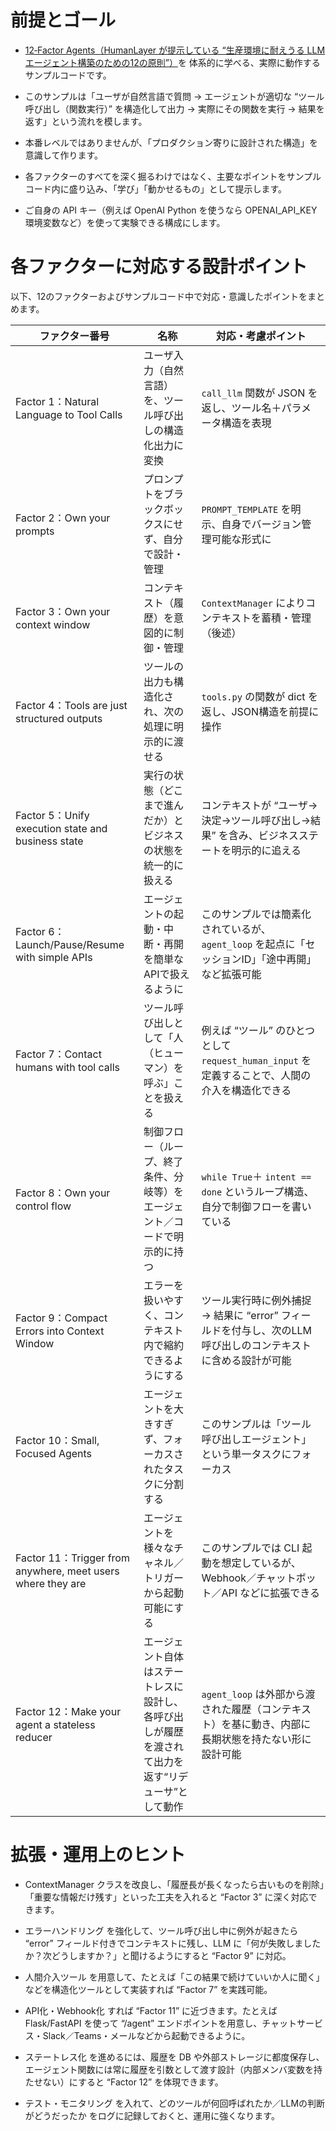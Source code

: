 # 前提とゴール

- [12‑Factor Agents（HumanLayer が提示している “生産環境に耐えうる LLM エージェント構築のための12の原則”）](https://github.com/humanlayer/12-factor-agents/tree/main/content)を 体系的に学べる、実際に動作するサンプルコードです。

- このサンプルは「ユーザが自然言語で質問 → エージェントが適切な “ツール呼び出し（関数実行）” を構造化して出力 → 実際にその関数を実行 → 結果を返す」という流れを模します。

- 本番レベルではありませんが、「プロダクション寄りに設計された構造」を意識して作ります。

- 各ファクターのすべてを深く掘るわけではなく、主要なポイントをサンプルコード内に盛り込み、「学び」「動かせるもの」として提示します。

- ご自身の API キー（例えば OpenAI Python を使うなら OPENAI_API_KEY 環境変数など）を使って実験できる構成にします。

# 各ファクターに対応する設計ポイント

以下、12のファクターおよびサンプルコード中で対応・意識したポイントをまとめます。

| ファクター番号                                                    | 名称                                                 | 対応・考慮ポイント                                                     |
| ---------------------------------------------------------- | -------------------------------------------------- | ------------------------------------------------------------- |
| Factor 1：Natural Language to Tool Calls                    | ユーザ入力（自然言語）を、ツール呼び出しの構造化出力に変換                      | `call_llm` 関数が JSON を返し、ツール名＋パラメータ構造を表現                       |
| Factor 2：Own your prompts                                  | プロンプトをブラックボックスにせず、自分で設計・管理                         | `PROMPT_TEMPLATE` を明示、自身でバージョン管理可能な形式に                        |
| Factor 3：Own your context window                           | コンテキスト（履歴）を意図的に制御・管理                               | `ContextManager` によりコンテキストを蓄積・管理（後述）                          |
| Factor 4：Tools are just structured outputs                 | ツールの出力も構造化され、次の処理に明示的に渡せる                          | `tools.py` の関数が dict を返し、JSON構造を前提に操作                         |
| Factor 5：Unify execution state and business state          | 実行の状態（どこまで進んだか）とビジネスの状態を統一的に扱える                    | コンテキストが “ユーザ→決定→ツール呼び出し→結果” を含み、ビジネスステートを明示的に追える              |
| Factor 6：Launch/Pause/Resume with simple APIs              | エージェントの起動・中断・再開を簡単なAPIで扱えるように                      | このサンプルでは簡素化されているが、 `agent_loop` を起点に「セッションID」「途中再開」など拡張可能     |
| Factor 7：Contact humans with tool calls                    | ツール呼び出しとして「人（ヒューマン）を呼ぶ」ことを扱える                      | 例えば “ツール” のひとつとして `request_human_input` を定義することで、人間の介入を構造化できる |
| Factor 8：Own your control flow                             | 制御フロー（ループ、終了条件、分岐等）をエージェント／コードで明示的に持つ              | `while True`＋ `intent == done` というループ構造、自分で制御フローを書いている        |
| Factor 9：Compact Errors into Context Window                | エラーを扱いやすく、コンテキスト内で縮約できるようにする                       | ツール実行時に例外捕捉 → 結果に “error” フィールドを付与し、次のLLM呼び出しのコンテキストに含める設計が可能 |
| Factor 10：Small, Focused Agents                            | エージェントを大きすぎず、フォーカスされたタスクに分割する                      | このサンプルは「ツール呼び出しエージェント」という単一タスクにフォーカス                          |
| Factor 11：Trigger from anywhere, meet users where they are | エージェントを様々なチャネル／トリガーから起動可能にする                       | このサンプルでは CLI 起動を想定しているが、Webhook／チャットボット／API などに拡張できる          |
| Factor 12：Make your agent a stateless reducer              | エージェント自体はステートレスに設計し、各呼び出しが履歴を渡されて出力を返す“リデューサ”として動作 | `agent_loop` は外部から渡された履歴（コンテキスト）を基に動き、内部に長期状態を持たない形に設計可能      |

# 拡張・運用上のヒント

- ContextManager クラスを改良し、「履歴長が長くなったら古いものを削除」「重要な情報だけ残す」といった工夫を入れると “Factor 3” に深く対応できます。

- エラーハンドリング を強化して、ツール呼び出し中に例外が起きたら “error” フィールド付きでコンテキストに残し、LLM に「何が失敗しましたか？次どうしますか？」と聞けるようにすると “Factor 9” に対応。

- 人間介入ツール を用意して、たとえば「この結果で続けていいか人に聞く」などを構造化ツールとして実装すれば “Factor 7” を実践可能。

- API化・Webhook化 すれば “Factor 11” に近づきます。たとえば Flask/FastAPI を使って “/agent” エンドポイントを用意し、チャットサービス・Slack／Teams・メールなどから起動できるように。

- ステートレス化 を進めるには、履歴を DB や外部ストレージに都度保存し、エージェント関数には常に履歴を引数として渡す設計（内部メンバ変数を持たせない）にすると “Factor 12” を体現できます。

- テスト・モニタリング を入れて、どのツールが何回呼ばれたか／LLMの判断がどうだったか をログに記録しておくと、運用に強くなります。

